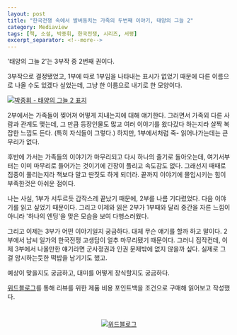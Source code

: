 ```yaml
---
layout: post
title: "한국전쟁 속에서 발버둥치는 가족의 두번째 이야기, 태양의 그늘 2"
category: Mediaview
tags: [책, 소설, 박종휘, 한국전쟁, 시리즈, 서평]
excerpt_separator: <!--more-->
---
```


'태양의 그늘 2'는 3부작 중 2번째 권이다.
<!--more-->
3부작으로 결정됐었고, 1부에 따로 1부임을 나타내는 표시가 없었기 때문에 다른 이름으로 나올 수도 있겠다 싶었는데, 그냥 한 이름으로 내기로 한 모양이다.

[![박종휘 - 태양의 그늘 2 표지](https://lh3.googleusercontent.com/-L0JqNUO_l9Q/VrBeeFjCE1I/AAAAAAAAQk8/Y11WKY0ap5c/w300-Ic42/shadow-of-the-sun-2-book-2016-cover.jpg "태양의 그늘 2는 찢어진 가족들의 이야기를 담았다.")](http://www.aladin.co.kr/shop/wproduct.aspx?ItemId=74508534&ttbkey=ttbreznoa0249001&COPYPaper=1)

2부에서는 가족들이 찢어져 어떻게 지내는지에 대해 얘기한다.
그러면서 가족외 다른 사람과 관계도 맺는데, 그 만큼 등장인물도 많고 여러 이야기를 왔다갔다 하는지라 살짝 복잡한 느낌도 든다.
(특히 자식들이 그렇다.)
하지만, 1부에서처럼 죽- 읽어나가는데는 큰 무리가 없다.

후반에 가서는 가족들의 이야기가 마무리되고 다시 하나의 줄기로 돌아오는데, 여기서부터는 이미 마무리로 들어가는 것이기에 긴장이 풀리고 속도감도 없다.
그래선지 때때로 집중이 풀리는지라 책보다 말고 딴짓도 하게 되더라.
끝까지 이야기에 몰입시키는 힘이 부족한것은 아쉬운 점이다.

나는 사실, 1부가 서두르듯 갑작스레 끝났기 때문에, 2부를 나름 기다렸었다.
다음 이야기를 읽고 싶었기 때문이다.
그리고 이제와 읽은 2부가 1부때와 달리 중간을 자른 느낌이 아니라 '하나의 엔딩'을 맞은 모습을 보여 다행스러웠다.

그리고 이제는 3부가 어떤 이야기일지 궁금하다.
대체 무슨 얘기를 할까 하고 말이다.
2부에서 남씨 일가의 한국전쟁 고생담이 얼추 마무리됐기 때문이다.
그러니 짐작컨데, 이제 3부에서 나올만한 얘기라면 군사정권과 인권 문제밖에 없지 않을까 싶다.
실제로 그걸 암시하는듯한 떡밥을 남기기도 했고.

예상이 맞을지도 궁금하고, 대미를 어떻게 장식할지도 궁금하다.

<div class="im im-info">
<a href="https://withblog.net">위드블로그</a>를 통해 리뷰를 위한 제품 비용 포인트백을 조건으로 구매해 읽어보고 작성했다.
</div>

<div title="withblog" style="text-align: center; margin: 3em 0;"><a href="https://withblog.net/campaign/link.php?p=73c3af227d7923af84385eddbfdb4f03fd71bdac9ef2e70e28fe3fee5e602d78&amp;v=3&amp;utm_campaign=sponsor&amp;utm_source=withblog&amp;utm_medium=banner" target="_blank"><img src="https://withblog.net/campaign/img.php?p=73c3af227d7923af84385eddbfdb4f03fd71bdac9ef2e70e28fe3fee5e602d78&amp;v=3" alt="위드블로그"></a></div>
